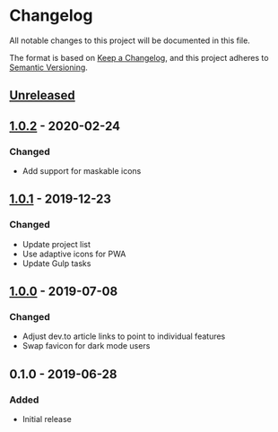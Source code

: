 # Changelog
All notable changes to this project will be documented in this file.

The format is based on [Keep a Changelog](https://keepachangelog.com/en/1.0.0/),
and this project adheres to [Semantic Versioning](https://semver.org/spec/v2.0.0.html).

## [Unreleased]

## [1.0.2] - 2020-02-24
### Changed
- Add support for maskable icons

## [1.0.1] - 2019-12-23
### Changed
- Update project list
- Use adaptive icons for PWA
- Update Gulp tasks

## [1.0.0] - 2019-07-08
### Changed
- Adjust dev.to article links to point to individual features
- Swap favicon for dark mode users

## 0.1.0 - 2019-06-28
### Added
- Initial release

[Unreleased]: https://github.com/JacobDB/portfolio/compare/v1.0.2...HEAD
[1.0.2]: https://github.com/JacobDB/portfolio/compare/v1.0.1...v1.0.2
[1.0.1]: https://github.com/JacobDB/portfolio/compare/v1.0.0...v1.0.1
[1.0.0]: https://github.com/JacobDB/portfolio/compare/v0.1.0...v1.0.0
